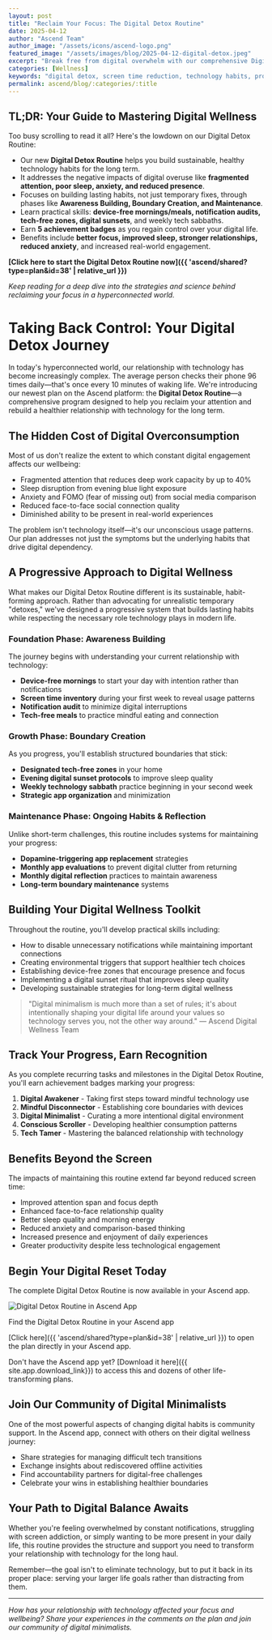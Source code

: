 ```yaml
---
layout: post
title: "Reclaim Your Focus: The Digital Detox Routine"
date: 2025-04-12
author: "Ascend Team"
author_image: "/assets/icons/ascend-logo.png"
featured_image: "/assets/images/blog/2025-04-12-digital-detox.jpeg"
excerpt: "Break free from digital overwhelm with our comprehensive Digital Detox Routine. Build sustainable, long-term technology habits that reduce screen addiction and increase real-world engagement without sacrificing productivity."
categories: [Wellness]
keywords: "digital detox, screen time reduction, technology habits, productivity, focus improvement, digital wellness, tech-life balance, mindful technology use"
permalink: ascend/blog/:categories/:title
---
```


## TL;DR: Your Guide to Mastering Digital Wellness

Too busy scrolling to read it all? Here's the lowdown on our Digital Detox Routine:

-   Our new **Digital Detox Routine** helps you build sustainable, healthy technology habits for the long term.
-   It addresses the negative impacts of digital overuse like **fragmented attention, poor sleep, anxiety, and reduced presence**.
-   Focuses on building lasting habits, not just temporary fixes, through phases like **Awareness Building, Boundary Creation, and Maintenance**.
-   Learn practical skills: **device-free mornings/meals, notification audits, tech-free zones, digital sunsets**, and weekly tech sabbaths.
-   Earn **5 achievement badges** as you regain control over your digital life.
-   Benefits include **better focus, improved sleep, stronger relationships, reduced anxiety**, and increased real-world engagement.

**[Click here to start the Digital Detox Routine now]({{ 'ascend/shared?type=plan&id=38' | relative_url }})**

*Keep reading for a deep dive into the strategies and science behind reclaiming your focus in a hyperconnected world.*

# Taking Back Control: Your Digital Detox Journey

In today's hyperconnected world, our relationship with technology has become increasingly complex. The average person checks their phone 96 times daily—that's once every 10 minutes of waking life. We're introducing our newest plan on the Ascend platform: the **Digital Detox Routine**—a comprehensive program designed to help you reclaim your attention and rebuild a healthier relationship with technology for the long term.

## The Hidden Cost of Digital Overconsumption

Most of us don't realize the extent to which constant digital engagement affects our wellbeing:

- Fragmented attention that reduces deep work capacity by up to 40%
- Sleep disruption from evening blue light exposure
- Anxiety and FOMO (fear of missing out) from social media comparison
- Reduced face-to-face social connection quality
- Diminished ability to be present in real-world experiences

The problem isn't technology itself—it's our unconscious usage patterns. Our plan addresses not just the symptoms but the underlying habits that drive digital dependency.

## A Progressive Approach to Digital Wellness

What makes our Digital Detox Routine different is its sustainable, habit-forming approach. Rather than advocating for unrealistic temporary "detoxes," we've designed a progressive system that builds lasting habits while respecting the necessary role technology plays in modern life.

### Foundation Phase: Awareness Building

The journey begins with understanding your current relationship with technology:

- **Device-free mornings** to start your day with intention rather than notifications
- **Screen time inventory** during your first week to reveal usage patterns
- **Notification audit** to minimize digital interruptions
- **Tech-free meals** to practice mindful eating and connection

### Growth Phase: Boundary Creation

As you progress, you'll establish structured boundaries that stick:

- **Designated tech-free zones** in your home
- **Evening digital sunset protocols** to improve sleep quality
- **Weekly technology sabbath** practice beginning in your second week
- **Strategic app organization** and minimization

### Maintenance Phase: Ongoing Habits & Reflection

Unlike short-term challenges, this routine includes systems for maintaining your progress:

- **Dopamine-triggering app replacement** strategies
- **Monthly app evaluations** to prevent digital clutter from returning
- **Monthly digital reflection** practices to maintain awareness
- **Long-term boundary maintenance** systems

## Building Your Digital Wellness Toolkit

Throughout the routine, you'll develop practical skills including:

- How to disable unnecessary notifications while maintaining important connections
- Creating environmental triggers that support healthier tech choices
- Establishing device-free zones that encourage presence and focus
- Implementing a digital sunset ritual that improves sleep quality
- Developing sustainable strategies for long-term digital wellness

> "Digital minimalism is much more than a set of rules; it's about intentionally shaping your digital life around your values so technology serves you, not the other way around."
> — Ascend Digital Wellness Team

## Track Your Progress, Earn Recognition

As you complete recurring tasks and milestones in the Digital Detox Routine, you'll earn achievement badges marking your progress:

1. **Digital Awakener** - Taking first steps toward mindful technology use
2. **Mindful Disconnector** - Establishing core boundaries with devices
3. **Digital Minimalist** - Curating a more intentional digital environment
4. **Conscious Scroller** - Developing healthier consumption patterns
5. **Tech Tamer** - Mastering the balanced relationship with technology

## Benefits Beyond the Screen

The impacts of maintaining this routine extend far beyond reduced screen time:

- Improved attention span and focus depth
- Enhanced face-to-face relationship quality
- Better sleep quality and morning energy
- Reduced anxiety and comparison-based thinking
- Increased presence and enjoyment of daily experiences
- Greater productivity despite less technological engagement

## Begin Your Digital Reset Today

The complete Digital Detox Routine is now available in your Ascend app.

<div class="blog-screenshot">
    <div class="blog-device-mockup">
        <img src="{{ 'assets/images/blog/screenshots/digital-detox-app-view.png' | relative_url }}" alt="Digital Detox Routine in Ascend App" class="blog-screenshot-image">
        <p class="screenshot-caption">Find the Digital Detox Routine in your Ascend app</p>
    </div>
</div>

[Click here]({{ 'ascend/shared?type=plan&id=38' | relative_url }}) to open the plan directly in your Ascend app.

Don't have the Ascend app yet? [Download it here]({{ site.app.download_link}}) to access this and dozens of other life-transforming plans.

## Join Our Community of Digital Minimalists

One of the most powerful aspects of changing digital habits is community support. In the Ascend app, connect with others on their digital wellness journey:

- Share strategies for managing difficult tech transitions
- Exchange insights about rediscovered offline activities
- Find accountability partners for digital-free challenges
- Celebrate your wins in establishing healthier boundaries

## Your Path to Digital Balance Awaits

Whether you're feeling overwhelmed by constant notifications, struggling with screen addiction, or simply wanting to be more present in your daily life, this routine provides the structure and support you need to transform your relationship with technology for the long haul.

Remember—the goal isn't to eliminate technology, but to put it back in its proper place: serving your larger life goals rather than distracting from them.

---

*How has your relationship with technology affected your focus and wellbeing? Share your experiences in the comments on the plan and join our community of digital minimalists.*
